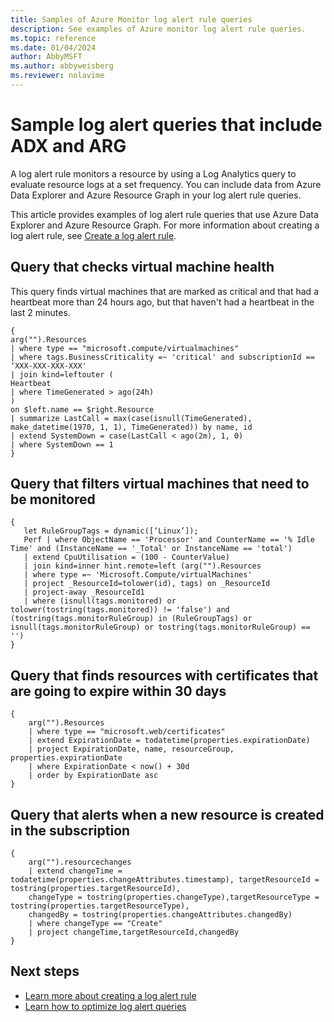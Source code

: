 ```yaml
---
title: Samples of Azure Monitor log alert rule queries
description: See examples of Azure monitor log alert rule queries.
ms.topic: reference
ms.date: 01/04/2024
author: AbbyMSFT
ms.author: abbyweisberg
ms.reviewer: nolavime
---
```


# Sample log alert queries that include ADX and ARG

A log alert rule monitors a resource by using a Log Analytics query to evaluate resource logs at a set frequency. You can include data from Azure Data Explorer and Azure Resource Graph in your log alert rule queries.

This article provides examples of log alert rule queries that use Azure Data Explorer and Azure Resource Graph. For more information about creating a log alert rule, see [Create a log alert rule](./alerts-create-log-alert-rule.md).

## Query that checks virtual machine health

This query finds virtual machines that are marked as critical and that had a heartbeat more than 24 hours ago, but that haven't had a heartbeat in the last 2 minutes.

```kusto
{
arg("").Resources
| where type == "microsoft.compute/virtualmachines"
| where tags.BusinessCriticality =~ 'critical' and subscriptionId == ‘XXX-XXX-XXX-XXX'
| join kind=leftouter (
Heartbeat
| where TimeGenerated > ago(24h)
)
on $left.name == $right.Resource
| summarize LastCall = max(case(isnull(TimeGenerated), make_datetime(1970, 1, 1), TimeGenerated)) by name, id
| extend SystemDown = case(LastCall < ago(2m), 1, 0)
| where SystemDown == 1
}
```

## Query that filters virtual machines that need to be monitored

```kusto
{
   let RuleGroupTags = dynamic([‘Linux’]);
   Perf | where ObjectName == 'Processor' and CounterName == '% Idle Time' and (InstanceName == '_Total' or InstanceName == 'total')
   | extend CpuUtilisation = (100 - CounterValue)   
   | join kind=inner hint.remote=left (arg("").Resources
   | where type =~ 'Microsoft.Compute/virtualMachines'
   | project _ResourceId=tolower(id), tags) on _ResourceId
   | project-away _ResourceId1
   | where (isnull(tags.monitored) or tolower(tostring(tags.monitored)) != 'false') and (tostring(tags.monitorRuleGroup) in (RuleGroupTags) or isnull(tags.monitorRuleGroup) or tostring(tags.monitorRuleGroup) == '')
}
```

## Query that finds resources with certificates that are going to expire within 30 days

```kusto
{
    arg("").Resources
    | where type == "microsoft.web/certificates"
    | extend ExpirationDate = todatetime(properties.expirationDate)
    | project ExpirationDate, name, resourceGroup, properties.expirationDate
    | where ExpirationDate < now() + 30d
    | order by ExpirationDate asc
}
```

## Query that alerts when a new resource is created in the subscription

```kusto
{
    arg("").resourcechanges
    | extend changeTime = todatetime(properties.changeAttributes.timestamp), targetResourceId = tostring(properties.targetResourceId),
    changeType = tostring(properties.changeType),targetResourceType = tostring(properties.targetResourceType),
    changedBy = tostring(properties.changeAttributes.changedBy)
    | where changeType == "Create"
    | project changeTime,targetResourceId,changedBy
}
```


## Next steps
- [Learn more about creating a log alert rule](./alerts-create-log-alert-rule.md)
- [Learn how to optimize log alert queries](./alerts-log-query.md)
